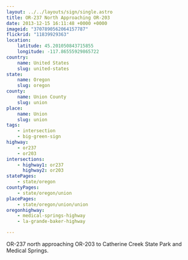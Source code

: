 ```yaml
---
layout: ../../layouts/sign/single.astro
title: OR-237 North Approaching OR-203
date: 2013-12-15 16:11:48 +0000 +0000
imageid: "3707890562064157787"
flickrid: "11839929363"
location:
    latitude: 45.201050843715855
    longitude: -117.86555929865722
country:
    name: United States
    slug: united-states
state:
    name: Oregon
    slug: oregon
county:
    name: Union County
    slug: union
place:
    name: Union
    slug: union
tags:
    - intersection
    - big-green-sign
highway:
    - or237
    - or203
intersections:
    - highway1: or237
      highway2: or203
statePages:
    - state/oregon
countyPages:
    - state/oregon/union
placePages:
    - state/oregon/union/union
oregonhighway:
    - medical-springs-highway
    - la-grande-baker-highway

---
```

OR-237 north approaching OR-203 to Catherine Creek State Park and Medical Springs.